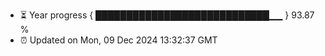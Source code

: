 - ⏳ Year progress { ████████████████████████████▁▁ } 93.87 %
- ⏰ Updated on Mon, 09 Dec 2024 13:32:37 GMT

